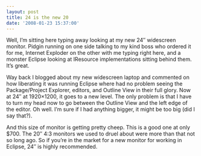 ```yaml
---
layout: post
title: 24 is the new 20
date: '2008-01-23 15:37:00'
---
```



Well, I’m sitting here typing away looking at my new 24″ widescreen monitor. Pidgin running on one side talking to my kind boss who ordered it for me, Internet Exploder on the other with me typing right here, and a monster Eclipse looking at IResource implementations sitting behind them. It’s great.

Way back I blogged about my new widescreen laptop and commented on how liberating it was running Eclipse where had no problem seeing the Package/Project Explorer, editors, and Outline View in their full glory. Now at 24″ at 1920×1200, it goes to a new level. The only problem is that I have to turn my head now to go between the Outline View and the left edge of the editor. Oh well. I’m sure if I had anything bigger, it might be too big (did I say that?).

And this size of monitor is getting pretty cheep. This is a good one at only $700. The 20″ 4:3 monitors we used to druel about were more than that not so long ago. So if you’re in the market for a new monitor for working in Eclipse, 24″ is highly recommended.


